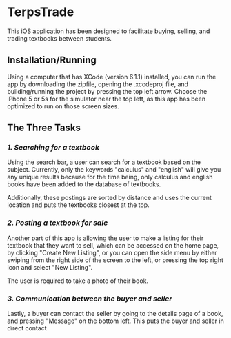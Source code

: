 # TerpsTrade

This iOS application has been designed to facilitate buying, selling, and trading textbooks between students. 

## Installation/Running

Using a computer that has XCode (version 6.1.1) installed, you can run the app by downloading the zipfile, opening the .xcodeproj file, and building/running the project by pressing the top left arrow. Choose the iPhone 5 or 5s for the simulator near the top left, as this app has been optimized to run on those screen sizes.

## The Three Tasks

### *1. Searching for a textbook*

Using the search bar, a user can search for a textbook based on the subject. Currently, only the keywords "calculus" and "english" will give you any unique results because for the time being, only calculus and english books have been added to the database of textbooks.

Additionally, these postings are sorted by distance and uses the current location and puts the textbooks closest at the top.

### *2. Posting a textbook for sale*

Another part of this app is allowing the user to make a listing for their textbook that they want to sell, which can be accessed on the home page, by clicking "Create New Listing", or you can open the side menu by either swiping from the right side of the screen to the left, or pressing the top right icon and select "New Listing".

The user is required to take a photo of their book.

### *3. Communication between the buyer and seller*

Lastly, a buyer can contact the seller by going to the details page of a book, and pressing "Message" on the bottom left. This puts the buyer and seller in direct contact

